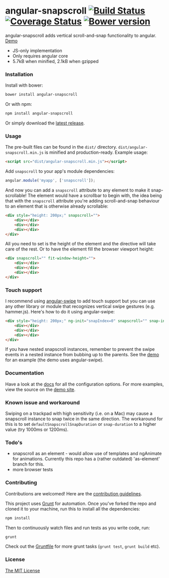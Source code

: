 # angular-snapscroll [![Build Status](https://travis-ci.org/joelmukuthu/angular-snapscroll.svg?branch=master)](https://travis-ci.org/joelmukuthu/angular-snapscroll) [![Coverage Status](https://coveralls.io/repos/joelmukuthu/angular-snapscroll/badge.svg)](https://coveralls.io/r/joelmukuthu/angular-snapscroll) [![Bower version](https://badge.fury.io/bo/angular-snapscroll.svg)](http://badge.fury.io/bo/angular-snapscroll)
angular-snapscroll adds vertical scroll-and-snap functionality to angular. [Demo](http://joelmukuthu.github.io/angular-snapscroll/)

- JS-only implementation
- Only requires angular core
- 5.7kB when minified, 2.1kB when gzipped

### Installation
Install with bower:
```sh
bower install angular-snapscroll
```
Or with npm:
```sh
npm install angular-snapscroll
```
Or simply download the [latest release](https://github.com/joelmukuthu/angular-snapscroll/releases/latest).

### Usage
The pre-built files can be found in the `dist/` directory. `dist/angular-snapscroll.min.js` is minified and production-ready. Example usage:
```html
<script src="dist/angular-snapscroll.min.js"></script>
```
Add `snapscroll` to your app's module dependencies:
```javascript
angular.module('myapp', ['snapscroll']);
```
And now you can add a `snapscroll` attribute to any element to make it snap-scrollable! The element would have a scrollbar to begin with, the idea being that with the `snapscroll` attribute you're adding scroll-and-snap behaviour to an element that is otherwise already scrollable:
```html
<div style="height: 200px;" snapscroll="">
    <div></div>
    <div></div>
    <div></div>
</div>
```
All you need to set is the height of the element and the directive will take care of the rest. Or to have the element fill the browser viewport height:
```html
<div snapscroll="" fit-window-height="">
    <div></div>
    <div></div>
    <div></div>
</div>
```

### Touch support
I recommend using [angular-swipe](https://github.com/marmorkuchen-net/angular-swipe) to add touch support but you can use any other library or module that recognizes vertical swipe gestures (e.g. hammer.js). Here's how to do it using angular-swipe:
```html
<div style="height: 200px;" ng-init="snapIndex=0" snapscroll="" snap-index="snapIndex" ng-swipe-up="snapIndex=snapIndex+1" ng-swipe-down="snapIndex=snapIndex-1">
    <div></div>
    <div></div>
    <div></div>
</div>
```
If you have nested snapscroll instances, remember to prevent the swipe events in a nested instance from bubbing up to the parents. See the [demo](http://joelmukuthu.github.io/angular-snapscroll/#1) for an example (the demo uses angular-swipe).

### Documentation
Have a look at the [docs](DOCS.md) for all the configuration options. For more examples, view the source on the [demo site](http://joelmukuthu.github.io/angular-snapscroll/).

### Known issue and workaround
Swiping on a trackpad with high sensitivity (i.e. on a Mac) may cause a snapscroll instance to snap twice in the same direction. The workaround for this is to set `defaultSnapscrollSnapDuration` or `snap-duration` to a higher value (try 1000ms or 1200ms).

### Todo's
- snapscroll as an element - would allow use of templates and ngAnimate for animations. Currently this repo has a (rather outdated) 'as-element' branch for this.
- more browser tests

### Contributing
Contributions are welcomed! Here are the [contribution guidelines](CONTRIBUTING.md).

This project uses [Grunt](http://gruntjs.com) for automation. Once you've forked the repo and cloned it to your machine, run this to install all the dependencies:
```sh
npm install
```
Then to continuously watch files and run tests as you write code, run:
```sh
grunt
```
Check out the [Gruntfile](Gruntfile.js) for more grunt tasks (`grunt test`, `grunt build` etc).

### License
[The MIT License](LICENSE.md)
